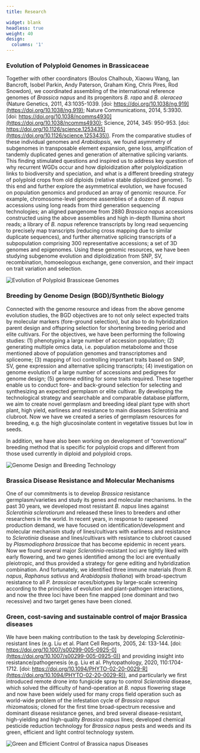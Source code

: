 ```yaml
---
title: Research

widget: blank
headless: true
weight: 40
design:
  columns: '1'
---
```


### Evolution of Polyploid Genomes in Brassicaceae
Together with other coordinators (Boulos Chalhoub, Xiaowu Wang, Ian Bancroft, Isobel Parkin, Andy Paterson, Graham King, Chris Pires, Rod Snowdon), we coordinated assembling of the international reference genomes of *Brassica napus* and its progenitors *B. rapa* and *B. oleracea* (Nature Genetics, 2011, 43:1035-1039. [doi: https://doi.org/10.1038/ng.919](https://doi.org/10.1038/ng.919); Nature Communications, 2014, 5:3930. [doi: https://doi.org/10.1038/ncomms4930](https://doi.org/10.1038/ncomms4930); Science, 2014, 345: 950-953. [doi: https://doi.org/10.1126/science.1253435](https://doi.org/10.1126/science.1253435)). From the comparative studies of these individual genomes and *Arabidopsis*, we found asymmetry of subgenomes in transposable element expansion, gene loss, amplification of tandemly duplicated genes and generation of alternative splicing variants. This finding stimulated questions and inspired us to address key question of why recurrent WGDs occur and how diploidization after polyploidization links to biodiversity and speciation, and what is a different breeding strategy of polyploid crops from old diploids (relative stable diploidized genome). To this end and further explore the asymmetrical evolution, we have focused on population genomics and produced an array of genomic resource. For example, chromosome-level genome assemblies of a dozen of *B. napus* accessions using long reads from third generation sequencing technologies; an aligned pangenome from 2880 *Brassica napus* accessions constructed using the above assemblies and high in-depth Illumina short reads; a library of *B. napus* reference transcripts by long read sequencing to precisely map transcripts (reducing cross mapping due to similar duplicate sequences), and further alternative splicing transcripts of a subpopulation comprising 300 representative accessions; a set of 3D genomes and epigenomes. Using these genomic resources, we have been studying subgenome evolution and diploidization from SNP, SV, recombination, homoeologous exchange, gene conversion, and their impact on trait variation and selection. 

![Evolution of Polyploid Brassiceae Genomes](research-evolution.png "Evolution of Polyploid Brassiceae Genomes")

### Breeding by Genome Design (BGD)/Synthetic Biology
Connected with the genome resource and ideas from the above genome evolution studies, the BGD objectives are to not only select expected traits by molecular markers (fore-ground selection), but also to do hybridization parent design and offspring selection for shortening breeding period and elite cultivars. For the objectives, we have been performing the following studies: (1) phenotyping a large number of accession population; (2) generating multiple omics data, i.e. population metabolome and those mentioned above of population genomes and transcriptomes and spliceome; (3) mapping of loci controlling important traits based on SNP, SV, gene expression and alternative splicing transcripts; (4) investigation on genome evolution of a large number of accessions and pedigrees for genome design; (5) genome editing for some traits required. These together enable us to conduct fore- and back-ground selection for selecting and synthesizing an expected germplasm or elite cultivar. By developing the technological strategy and searchable and comparable database platform, we aim to create novel germplasm and breeding ideal plant type with short plant, high yield, earliness and resistance to main diseases Sclerotinia and clubroot. Now we have we created a series of germplasm resources for breeding, e.g. the high glucosinolate content in vegetative tissues but low in seeds. 

In addition, we have also been working on development of “conventional” breeding method that is specific for polyploid crops and different from those used currently in diploid and polyploid crops.


![Genome Design and Breeding Technology](research-genome-design.png "Genome Design and Breeding Technology")

### Brassica Disease Resistance and Molecular Mechanisms
One of our commitments is to develop *Brassica* resistance germplasm/varieties and study its genes and molecular mechanisms. In the past 30 years, we developed most resistant *B. napus* lines against *Sclerotinia sclerotiorum* and released these lines to breeders and other researchers in the world. In recent years, in response to rapeseed production demand, we have focused on identification/development and molecular mechanism study of lines/cultivars with earliness and resistance to *Sclerotinia* disease and lines/cultivars with resistance to clubroot caused by *Plasmodiophora brassicae* that has become epidemic in recent years. Now we found several major *Sclerotinia*-resistant loci are tightly liked with early flowering, and two genes identified among the loci are eventually pleiotropic, and thus provided a strategy for gene editing and hybridization combination. And fortunately, we identified three immune materials (from *B. napus*, *Raphanus sativus* and *Arabidopsis thaliana*) with broad-spectrum resistance to all *P. brassicae* races/biotypes by large-scale screening according to the principles of evolution and plant-pathogen interactions, and now the three loci have been fine mapped (one dominant and two recessive) and two target genes have been cloned.

### Green, cost-saving and sustainable control of major Brassica diseases
We have been making contribution to the task by developing *Sclerotinia*-resistant lines (e.g. Liu et al. Plant Cell Reports, 2005, 24: 133-144. [doi: https://doi.org/10.1007/s00299-005-0925-0](https://doi.org/10.1007/s00299-005-0925-0)) and providing insight into resistance/pathogenesis (e.g. Liu et al. Phytopathology, 2020, 110:1704-1712. [doi: https://doi.org/10.1094/PHYTO-02-20-0029-R](https://doi.org/10.1094/PHYTO-02-20-0029-R)), and particularly we first introduced remote drone into fungicide spray to control *Sclerotinia* disease, which solved the difficulty of hand-operation at *B. napus* flowering stage and now have been widely used for many crops field operation such as  world-wide problem of the infestation cycle of *Brassica napus* rhizomatosis; cloned for the first time broad-spectrum recessive and dominant disease resistance genes, and bred several disease-resistant, high-yielding and high-quality *Brassica napus* lines; developed chemical pesticide reduction technology for *Brassica napus* pests and weeds and its green, efficient and light control technology system.

![Green and Efficient Control of Brassica napus Diseases](research-disease-control.png "Green and Efficient Control of Brassica napus Diseases")
